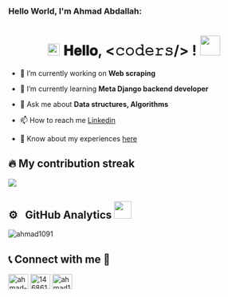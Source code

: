 ### Hello World, I'm Ahmad Abdallah:

<h1 align="center">
  <a target="_blank">
    <img src="https://github.com/JayantGoel001/JayantGoel001/blob/master/GIF/Earth.gif?raw=true" width="24px" style="max-width:100%;">
  </a>
  𝐇𝐞𝐥𝐥𝐨, &lt;𝚌𝚘𝚍𝚎𝚛𝚜/&gt; !
  <a target="_blank">
    <img src="https://github.com/JayantGoel001/JayantGoel001/blob/master/GIF/Hi.gif?raw=true" width="40px" />
  </a>
</h1>

- 🔭 I’m currently working on **Web scraping**

- 🌱 I’m currently learning **Meta Django backend developer**

- 💬 Ask me about **Data structures, Algorithms**

- 📫 How to reach me [Linkedin](https://www.linkedin.com/in/ahmad-adballah/)

- 📄 Know about my experiences [here](https://docs.google.com/document/d/1u5g3ltP9UuzLDA9c-K9vGosean43avqH/edit?usp=sharing&ouid=103775913327446639103&rtpof=true&sd=true)



## 🔥 My contribution streak

  <a href="https://github.com/ahmad1091/github-readme-streak-stats">
    <img src="https://github-readme-streak-stats.herokuapp.com/?user=ahmad1091#version3"/>
  </a>



<br/>

## ⚙️ &nbsp; GitHub Analytics <img src = "https://i.pinimg.com/originals/65/c4/f4/65c4f452571be1261e9c623f7da488ac.gif" width = 35px>
<img src="https://github-readme-stats.vercel.app/api/top-langs?username=ahmad1091&show_icons=true&locale=en&layout=compact" alt="ahmad1091" />

## 📞 Connect with me 🤝
<p align="left">
<a href="https://linkedin.com/in/ahmad-adballah" target="blank"><img align="center" src="https://raw.githubusercontent.com/rahuldkjain/github-profile-readme-generator/master/src/images/icons/Social/linked-in-alt.svg" alt="ahmad-adballah" height="30" width="40" /></a>
<a href="https://stackoverflow.com/users/14686151" target="blank"><img align="center" src="https://raw.githubusercontent.com/rahuldkjain/github-profile-readme-generator/master/src/images/icons/Social/stack-overflow.svg" alt="14686151" height="30" width="40" /></a>
<a href="https://www.leetcode.com/ahmad1091" target="blank"><img align="center" src="https://raw.githubusercontent.com/rahuldkjain/github-profile-readme-generator/master/src/images/icons/Social/leet-code.svg" alt="ahmad1091" height="30" width="40" /></a>
</p>
